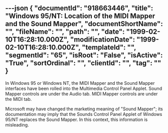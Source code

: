 ---json
{
  "documentId": "918663446",
  "title": "Windows 95/NT: Location of the MIDI Mapper and the Sound Mapper",
  "documentShortName": "",
  "fileName": "",
  "path": "",
  "date": "1999-02-10T16:28:10.000Z",
  "modificationDate": "1999-02-10T16:28:10.000Z",
  "templateId": "",
  "segmentId": "65",
  "isRoot": "False",
  "isActive": "True",
  "sortOrdinal": "",
  "clientId": "",
  "tag": ""
}
---

In Windows 95 or Windows NT, the MIDI Mapper and the Sound Mapper interfaces have been rolled into the Multimedia Control Panel Applet. Sound Mapper controls are under the Audio tab. MIDI Mapper controls are under the MIDI tab.

Microsoft may have changed the marketing meaning of &quot;Sound Mapper&quot;; its documentation may imply that the Sounds Control Panel Applet of Windows 95/NT replaces the Sound Mapper. In this context, this information is misleading.
